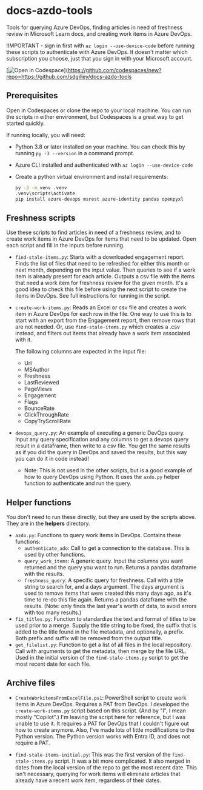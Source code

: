 # docs-azdo-tools

Tools for querying Azure DevOps,  finding articles in need of freshness review in Microsoft Learn docs, and creating work items in Azure DevOps.

!IMPORTANT - sign in first with `az login --use-device-code` before running these scripts to authenticate with Azure DevOps. It doesn't matter which subscription you choose, just that you sign in with your Microsoft account.

[![Open in Codespace](https://github.com/codespaces/badge.svg)](https://github.com/codespaces/new?repo=https://github.com/sdgilley/docs-azdo-tools


## Prerequisites

Open in Codespaces or clone the repo to your local machine.  You can run the scripts in either environment, but Codespaces is a great way to get started quickly.

If running locally, you will need:
* Python 3.8 or later installed on your machine.  You can check this by running `py -3 --version` in a command prompt.
* Azure CLI installed and authenticated with `az login --use-device-code`
* Create a python virtual environment and install requirements:

    ```bash
    py -3 -m venv .venv
    .venv\scripts\activate
    pip install azure-devops msrest azure-identity pandas openpyxl
    ```

## Freshness scripts

Use these scripts to find articles in need of a freshness review, and to create work items in Azure DevOps for items that need to be updated.
Open each script and fill in the inputs before running.

* `find-stale-items.py`: Starts with a downloaded engagement report. Finds the list of files that need to be refreshed for either this month or next month, depending on the input value. Then queries to see if a work item is already present for each article.  Outputs a csv file with the items that need a work item for freshness review for the given month.  It's a good idea to check this file before using the next script to create the items in DevOps. See full instructions for running in the script.

* `create-work-items.py`: Reads an Excel or csv file and creates a work item in Azure DevOps for each row in the file. One way to use this is to start with an export from the Engagement report, then remove rows that are not needed.  Or, use `find-stale-items.py` which creates a .csv instead, and filters out items that already have a work item associated with it.  

    The following columns are expected in the input file:
    * Url
    * MSAuthor
    * Freshness
    * LastReviewed
    * PageViews
    * Engagement
    * Flags
    * BounceRate
    * ClickThroughRate
    * CopyTryScrollRate

* `devops_query.py`: An example of executing a generic DevOps query. Input any query specification and any columns to get a devops query result in a dataframe, then write to a csv file. You get the same results as if you did the query in DevOps and saved the results, but this way you can do it in code instead!
    * Note: This is not used in the other scripts, but is a good example of how to query DevOps using Python.  It uses the `azdo.py` helper function to authenticate and run the query.

## Helper functions

You don't need to run these directly, but they are used by the scripts above.  They are in the **helpers** directory.

* `azdo.py`: Functions to query work items in DevOps. Contains these functions:
    * `authenticate_ado`: Call to get a connection to the database.  This is used by other functions.
    * `query_work_items`: A generic query.  Input the columns you want returned and the query you want to run.  Returns a pandas dataframe with the results.
    * `freshness_query`: A specific query for freshness. Call with a title string to search for, and a days argument. The days argument is used to remove items that were created this many days ago, as it's time to re-do this file again.  Returns a pandas dataframe with the results. (Note: only finds the last year's worth of data, to avoid errors with too many results.)
* `fix_titles.py`: Function to standardize the text and format of titles to be used prior to a merge. Supply the title string to be fixed, the suffix that is added to the title found in the file metadata, and optionally, a prefix.  Both prefix and suffix will be removed from the output title.
* `get_filelist.py`: Function to get a list of all files in the local repository. Call with arguments to get the metadata, then merge by the file URL. Used in the initial version of the `find-stale-items.py` script to get the most recent date for each file. 

## Archive files

* `CreateWorkitemsFromExcelFile.ps1`: PowerShell script to create work items in Azure DevOps. Requires a PAT from DevOps. I developed the `create-work-items.py` script based on this script.  (And by "I", I mean mostly "Copilot".) I'm leaving the script here for reference, but I was unable to use it.  It requires a PAT for DevOps that I couldn't figure out how to create anymore.  Also, I've made lots of little modifications to the Python version. The Python version works with Entra ID, and does not require a PAT.  

* `find-stale-items-initial.py`: This was the first version of the `find-stale-items.py` script.  It was a bit more complicated.  It also merged in dates from the local version of the repo to get the most recent date.  This isn't necessary, querying for work items will eliminate articles that already have a recent work item, regardless of their dates.